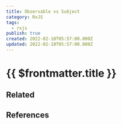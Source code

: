 ```yaml
---
title: Observable vs Subject
category: RxJS
tags:
  - rxjs
publish: true
created: 2022-02-10T05:57:00.000Z
updated: 2022-02-10T05:57:00.000Z
---
```


# {{ $frontmatter.title }}

## Related

## References
